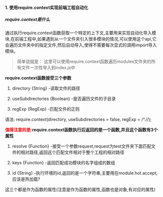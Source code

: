 #### 1. 使用require.context实现前端工程自动化
##### require.context是什么
通过执行require.context函数获取一个特定的上下文,主要用来实现自动化导入模块,在前端工程中,如果遇到从一个文件夹引入很多模块的情况,可以使用这个api,它会遍历文件夹中的指定文件,然后自动导入,使得不需要每次显式的调用import导入模块。

>简单说就是：
这里可以使用require.context函数遍历modules文件夹的所有文件一次性导入到index.js中

**require.context函数接受三个参数**

1. directory {String} -读取文件的路径

2. useSubdirectories {Boolean} -是否遍历文件的子目录

3. regExp {RegExp} -匹配文件的正则

语法: require.context(directory, useSubdirectories = false, regExp = /^.//);

**<font color="red">值得注意的是:</font>require.context函数执行后返回的是一个函数,并且这个函数有3个属性**

1. resolve {Function} -接受一个参数request,request为test文件夹下面匹配文件的相对路径,返回这个匹配文件相对于整个工程的相对路径

2. keys {Function} -返回匹配成功模块的名字组成的数组

3. id {String} -执行环境的id,返回的是一个字符串,主要用在module.hot.accept,应该是热加载?

这三个都是作为函数的属性(注意是作为函数的属性,函数也是对象,有对应的属性)
